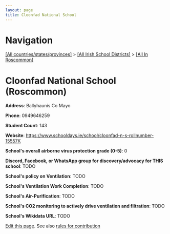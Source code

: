 ```yaml
---
layout: page
title: Cloonfad National School
---
```

# Navigation

[[All countries/states/provinces]](../../..) > [[All Irish School Districts]](../..) > [[All In Roscommon]](..)

# Cloonfad National School (Roscommon)

**Address**: Ballyhaunis Co Mayo

**Phone**: 0949646259

**Student Count**: 143

**Website**: <https://www.schooldays.ie/school/cloonfad-n-s-rollnumber-15557K>

**School's overall airborne virus protection grade (0-5)**: 0

**Discord, Facebook, or WhatsApp group for discovery/advocacy for THIS school**: TODO

**School's policy on Ventilation**: TODO

**School's Ventilation Work Completion**: TODO

**School's Air-Purification**: TODO

**School's CO2 monitoring to actively drive ventilation and filtration**: TODO

**School's Wikidata URL**: TODO


[Edit this page](https://github.com/ventilate-schools/Ireland/edit/main/./Roscommon/Cloonfad_National_School.md). See also [rules for contribution](../../../contribution-rules/)